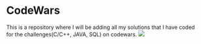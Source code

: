 # CodeWars

This is a repository where I will be adding all my solutions that I have coded for the challenges(C/C++, JAVA, SQL) on codewars. 
![](https://www.codewars.com/users/Werner%20van%20der%20Heever/badges/large)
